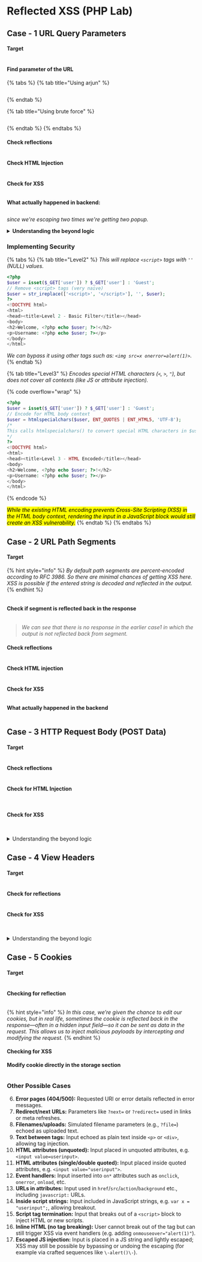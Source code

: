 # Reflected XSS (PHP Lab)

## Case - 1 URL Query Parameters

#### Target

<figure><img src="../../../.gitbook/assets/image (154).png" alt=""><figcaption></figcaption></figure>

#### Find parameter of the URL

{% tabs %}
{% tab title="Using arjun" %}
<figure><img src="../../../.gitbook/assets/image (153).png" alt=""><figcaption></figcaption></figure>
{% endtab %}

{% tab title="Using brute force" %}
<figure><img src="../../../.gitbook/assets/image (152).png" alt=""><figcaption></figcaption></figure>
{% endtab %}
{% endtabs %}

#### Check reflections

<figure><img src="../../../.gitbook/assets/image (156).png" alt=""><figcaption></figcaption></figure>

#### Check HTML Injection

<figure><img src="../../../.gitbook/assets/image (155).png" alt=""><figcaption></figcaption></figure>

#### Check for XSS

<figure><img src="../../../.gitbook/assets/image (157).png" alt=""><figcaption></figcaption></figure>

**What actually happened in backend:**&#x20;

<figure><img src="../../../.gitbook/assets/image (1) (1) (1) (1) (1).png" alt=""><figcaption></figcaption></figure>

_since we're escaping two times we're getting two popup._&#x20;

<details>

<summary><strong>Understanding the beyond logic</strong></summary>

<figure><img src="../../../.gitbook/assets/image (2) (1) (1) (1) (1).png" alt=""><figcaption></figcaption></figure>

Because `$user` is inserted into the HTML template without escaping, an attacker-controlled value like `?user=<script>alert('XSS')</script>` will be reflected verbatim into the page — e.g. the server would return HTML that looks like `<h2>Welcome, <script>alert('XSS')</script>!</h2>` and `<p><strong>Username:</strong> <script>alert('XSS')</script></p>`, which the browser parses as actual markup and executes, demonstrating a classic reflected XSS.

</details>

### Implementing Security

{% tabs %}
{% tab title="Level2" %}
_This will replace `<script>` tags with `''` (NULL) values._&#x20;

```php
<?php
$user = isset($_GET['user']) ? $_GET['user'] : 'Guest';
// Remove <script> tags (very naive)
$user = str_ireplace(['<script>', '</script>'], '', $user);
?>
<!DOCTYPE html>
<html>
<head><title>Level 2 - Basic Filter</title></head>
<body>
<h2>Welcome, <?php echo $user; ?>!</h2>
<p>Username: <?php echo $user; ?></p>
</body>
</html>
```

_We can bypass it using other tags such as: `<img src=x onerror=alert(1)>`._&#x20;
{% endtab %}

{% tab title="Level3" %}
_Encodes special HTML characters (`<`, `>`, `"`), but does not cover all contexts (like JS or attribute injection)._

{% code overflow="wrap" %}
```php
<?php
$user = isset($_GET['user']) ? $_GET['user'] : 'Guest';
// Encode for HTML body context
$user = htmlspecialchars($user, ENT_QUOTES | ENT_HTML5, 'UTF-8');
/*
This calls htmlspecialchars() to convert special HTML characters in $user into safe HTML entities (so < becomes &lt;, " becomes &quot;, etc.), using ENT_QUOTES to also escape single quotes, ENT_HTML5 for HTML5 entity behavior, and treating the string as UTF‑8
*/
?>
<!DOCTYPE html>
<html>
<head><title>Level 3 - HTML Encoded</title></head>
<body>
<h2>Welcome, <?php echo $user; ?>!</h2>
<p>Username: <?php echo $user; ?></p>
</body>
</html>

```
{% endcode %}

_<mark style="color:$danger;">While the existing HTML encoding prevents Cross-Site Scripting (XSS) in the HTML body context, rendering the input in a JavaScript block would still create an XSS vulnerability.</mark>_
{% endtab %}
{% endtabs %}

## Case - 2 URL Path Segments

#### Target

{% hint style="info" %}
_By default path segments are percent-encoded according to RFC 3986. So there are minimal chances of getting XSS here. XSS is possible if the entered string is decoded and reflected in the output._&#x20;
{% endhint %}

<figure><img src="../../../.gitbook/assets/image (2) (1) (1).png" alt=""><figcaption></figcaption></figure>

#### Check if segment is reflected back in the response

<figure><img src="../../../.gitbook/assets/image (1) (1) (1) (1).png" alt=""><figcaption></figcaption></figure>

> _We can see that there is no response in the earlier case1 in which the output is not reflected back from segment._&#x20;

#### Check reflections

<figure><img src="../../../.gitbook/assets/image (2) (1) (1) (1).png" alt=""><figcaption></figcaption></figure>

#### Check HTML injection

<figure><img src="../../../.gitbook/assets/image (3) (1) (1).png" alt=""><figcaption></figcaption></figure>

#### Check for XSS

<figure><img src="../../../.gitbook/assets/image (4) (1) (1).png" alt=""><figcaption></figcaption></figure>

**What actually happened in the backend**

<figure><img src="../../../.gitbook/assets/image (5) (1) (1).png" alt=""><figcaption></figcaption></figure>

## Case - 3 HTTP Request Body (POST Data)

#### Target

<figure><img src="../../../.gitbook/assets/image (158).png" alt=""><figcaption></figcaption></figure>

#### Check reflections

<figure><img src="../../../.gitbook/assets/image (159).png" alt=""><figcaption></figcaption></figure>

#### Check for HTML Injection

<figure><img src="../../../.gitbook/assets/image (160).png" alt=""><figcaption></figcaption></figure>

<figure><img src="../../../.gitbook/assets/image (161).png" alt=""><figcaption></figcaption></figure>

#### Check for XSS

<figure><img src="../../../.gitbook/assets/image (162).png" alt=""><figcaption></figcaption></figure>

<figure><img src="../../../.gitbook/assets/image (163).png" alt=""><figcaption></figcaption></figure>

<details>

<summary>Understanding the beyond logic</summary>

Since our input is reflected directly into the body we're able to execute XSS here.&#x20;

<div data-full-width="true" data-with-frame="true"><figure><img src="../../../.gitbook/assets/image (164).png" alt=""><figcaption></figcaption></figure></div>

</details>

## Case - 4 View Headers&#x20;

#### Target

<figure><img src="../../../.gitbook/assets/image (165).png" alt=""><figcaption></figcaption></figure>

#### Check for reflections

<figure><img src="../../../.gitbook/assets/image (166).png" alt=""><figcaption></figcaption></figure>

#### Check for XSS

<figure><img src="../../../.gitbook/assets/image (168).png" alt=""><figcaption></figcaption></figure>

<figure><img src="../../../.gitbook/assets/image (169).png" alt=""><figcaption></figcaption></figure>

<details>

<summary>Understanding the beyond logic</summary>

We can see that the headers is directly reflected back into the response. So we can manipulate the header by intercepting the request and inject our malicious script.&#x20;

<div data-with-frame="true"><figure><img src="../../../.gitbook/assets/image (171).png" alt=""><figcaption></figcaption></figure></div>

</details>

## Case - 5 Cookies&#x20;

#### Target

<figure><img src="../../../.gitbook/assets/image (170).png" alt=""><figcaption></figcaption></figure>

#### Checking for reflection&#x20;

<figure><img src="../../../.gitbook/assets/image (172).png" alt=""><figcaption></figcaption></figure>

{% hint style="info" %}
_In this case, we’re given the chance to edit our cookies, but in real life, sometimes the cookie is reflected back in the response—often in a hidden input field—so it can be sent as data in the request. This allows us to inject malicious payloads by intercepting and modifying the request._
{% endhint %}

#### Checking for XSS

**Modify cookie directly in the storage section**

<figure><img src="../../../.gitbook/assets/image (174).png" alt=""><figcaption></figcaption></figure>

### Other Possible Cases

6. **Error pages (404/500):** Requested URI or error details reflected in error messages.
7. **Redirect/next URLs:** Parameters like `?next=` or `?redirect=` used in links or meta refreshes.
8. **Filenames/uploads:** Simulated filename parameters (e.g., `?file=`) echoed as uploaded text.
9. **Text between tags:** Input echoed as plain text inside `<p>` or `<div>`, allowing tag injection.
10. **HTML attributes (unquoted):** Input placed in unquoted attributes, e.g. `<input value=userinput>`.
11. **HTML attributes (single/double quoted):** Input placed inside quoted attributes, e.g. `<input value="userinput">`.
12. **Event handlers:** Input inserted into `on*` attributes such as `onclick`, `onerror`, `onload`, etc.
13. **URLs in attributes:** Input used in `href`/`src`/`action`/`background` etc., including `javascript:` URLs.
14. **Inside script strings:** Input included in JavaScript strings, e.g. `var x = "userinput";`, allowing breakout.
15. **Script tag termination:** Input that breaks out of a `<script>` block to inject HTML or new scripts.
16. **Inline HTML (no tag breaking):** User cannot break out of the tag but can still trigger XSS via event handlers (e.g. adding `onmouseover="alert(1)"`).
17. **Escaped JS injection:** Input is placed in a JS string and lightly escaped; XSS may still be possible by bypassing or undoing the escaping (for example via crafted sequences like `\-alert()\-`).
